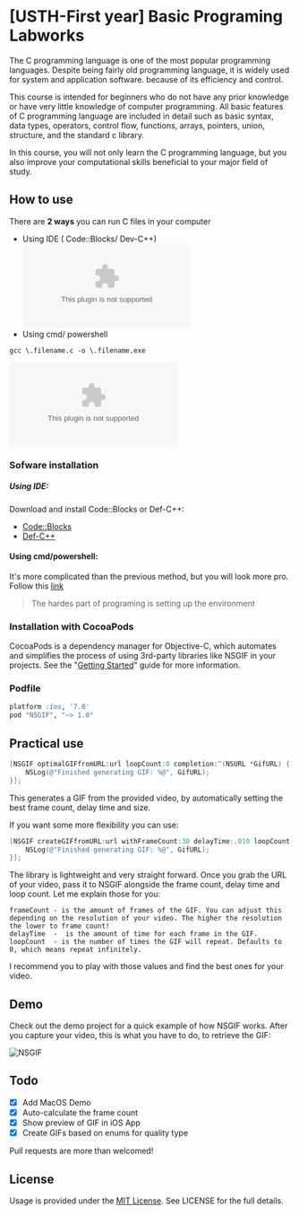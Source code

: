 # [USTH-First year] Basic Programing Labworks
The C programming language is one of the most popular programming languages. Despite being fairly old programming language, it is widely used for system and application software. because of its efficiency and control.

This course is intended for beginners who do not have any prior knowledge or have very little knowledge of computer programming. All basic features of C programming language are included in detail such as basic syntax, data types, operators, control flow, functions, arrays, pointers, union, structure, and the standard c library.

In this course, you will not only learn the C programming language, but you also improve your computational skills beneficial to your major field of study.

## How to use
There are **2 ways** you can run C files in your computer  
* Using IDE ( Code::Blocks/ Dev-C++)  
![NSGIG](www.google.com)  
* Using cmd/ powershell
```PowerShell:
gcc \.filename.c -o \.filename.exe
```  
![NSGIG](www.google.com)


### Sofware installation

##### Using IDE: 
Download and install Code::Blocks or Def-C++:
* [Code::Blocks](https://sourceforge.net/projects/codeblocks/files/Binaries/17.12/Windows/codeblocks-17.12mingw-setup.exe/download)
* [Def-C++](https://sourceforge.net/projects/orwelldevcpp/)
#### Using cmd/powershell:
It's more complicated than the previous method, but you will look more pro.  
Follow this [link](https://www.wikihow.com/Compile-a-C-Program-Using-the-GNU-Compiler-(GCC))  

> The hardes part of programing is setting up the environment

### Installation with CocoaPods

CocoaPods is a dependency manager for Objective-C, which automates and simplifies the process of using 3rd-party libraries like NSGIF in your projects. See the "[Getting Started](http://guides.cocoapods.org/syntax/podfile.html)" guide for more information.

### Podfile
```ruby
platform :ios, '7.0'
pod "NSGIF", "~> 1.0"
```

## Practical use
```objective-c
[NSGIF optimalGIFfromURL:url loopCount:0 completion:^(NSURL *GifURL) {
    NSLog(@"Finished generating GIF: %@", GifURL);
}];
```
This generates a GIF from the provided video, by automatically setting the best frame count, delay time and size.

If you want some more flexibility you can use:
```objective-c
[NSGIF createGIFfromURL:url withFrameCount:30 delayTime:.010 loopCount:0 completion:^(NSURL *GifURL) {
    NSLog(@"Finished generating GIF: %@", GifURL);
}];
```
The library is lightweight and very straight forward. Once you grab the URL of your video, pass it to NSGIF alongside the frame count, delay time and loop count. 
Let me explain those for you: 
```
frameCount - is the amount of frames of the GIF. You can adjust this depending on the resolution of your video. The higher the resolution the lower to frame count!
delayTime  -  is the amount of time for each frame in the GIF.
loopCount  - is the number of times the GIF will repeat. Defaults to 0, which means repeat infinitely.
```
I recommend you to play with those values and find the best ones for your video.

## Demo

Check out the demo project for a quick example of how NSGIF works. After you capture your video, this is what you have to do, to retrieve the GIF:

![NSGIF](https://dl.dropboxusercontent.com/s/p02c6l7rzk6mf6m/NSGIF-HT.gif?dl=0)

## Todo
- [X] Add MacOS Demo
- [X] Auto-calculate the frame count
- [X] Show preview of GIF in iOS App
- [X] Create GIFs based on enums for quality type 

Pull requests are more than welcomed!

## License
Usage is provided under the [MIT License](http://http//opensource.org/licenses/mit-license.php). See LICENSE for the full details.


